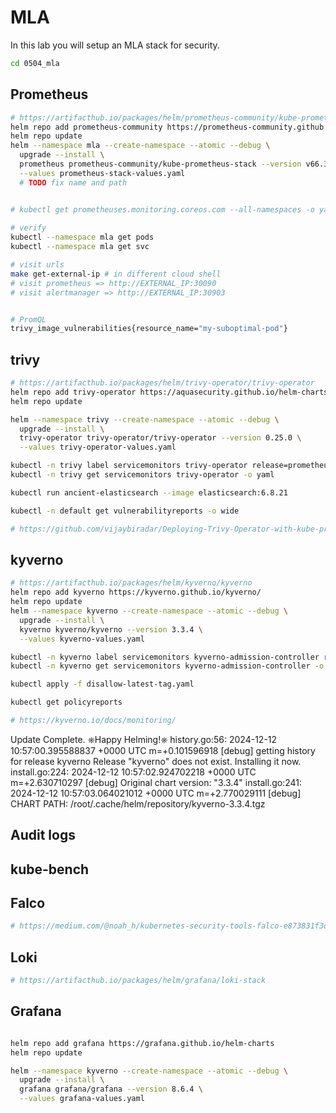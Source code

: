 # MLA

In this lab you will setup an MLA stack for security.

```bash
cd 0504_mla
```

## Prometheus

```bash
# https://artifacthub.io/packages/helm/prometheus-community/kube-prometheus-stack
helm repo add prometheus-community https://prometheus-community.github.io/helm-charts
helm repo update
helm --namespace mla --create-namespace --atomic --debug \
  upgrade --install \
  prometheus prometheus-community/kube-prometheus-stack --version v66.3.1 \
  --values prometheus-stack-values.yaml
  # TODO fix name and path


# kubectl get prometheuses.monitoring.coreos.com --all-namespaces -o yaml | grep -C5 serviceMonitorSelector
    
# verify
kubectl --namespace mla get pods
kubectl --namespace mla get svc

# visit urls
make get-external-ip # in different cloud shell
# visit prometheus => http://EXTERNAL_IP:30090
# visit alertmanager => http://EXTERNAL_IP:30903


# PromQL
trivy_image_vulnerabilities{resource_name="my-suboptimal-pod"}  

```

## trivy

```bash
# https://artifacthub.io/packages/helm/trivy-operator/trivy-operator
helm repo add trivy-operator https://aquasecurity.github.io/helm-charts/
helm repo update

helm --namespace trivy --create-namespace --atomic --debug \
  upgrade --install \
  trivy-operator trivy-operator/trivy-operator --version 0.25.0 \
  --values trivy-operator-values.yaml

kubectl -n trivy label servicemonitors trivy-operator release=prometheus
kubectl -n trivy get servicemonitors trivy-operator -o yaml

kubectl run ancient-elasticsearch --image elasticsearch:6.8.21

kubectl -n default get vulnerabilityreports -o wide

# https://github.com/vijaybiradar/Deploying-Trivy-Operator-with-kube-prometheus-stack-for-Enhanced-Kubernetes-Security
```


## kyverno

```bash
# https://artifacthub.io/packages/helm/kyverno/kyverno
helm repo add kyverno https://kyverno.github.io/kyverno/
helm repo update
helm --namespace kyverno --create-namespace --atomic --debug \
  upgrade --install \
  kyverno kyverno/kyverno --version 3.3.4 \
  --values kyverno-values.yaml

kubectl -n kyverno label servicemonitors kyverno-admission-controller release=prometheus
kubectl -n kyverno get servicemonitors kyverno-admission-controller -o yaml

kubectl apply -f disallow-latest-tag.yaml

kubectl get policyreports

# https://kyverno.io/docs/monitoring/

```
Update Complete. ⎈Happy Helming!⎈
history.go:56: 2024-12-12 10:57:00.395588837 +0000 UTC m=+0.101596918 [debug] getting history for release kyverno
Release "kyverno" does not exist. Installing it now.
install.go:224: 2024-12-12 10:57:02.924702218 +0000 UTC m=+2.630710297 [debug] Original chart version: "3.3.4"
install.go:241: 2024-12-12 10:57:03.064021012 +0000 UTC m=+2.770029111 [debug] CHART PATH: /root/.cache/helm/repository/kyverno-3.3.4.tgz

## Audit logs

## kube-bench

## Falco

```bash
# https://medium.com/@noah_h/kubernetes-security-tools-falco-e873831f3d3d

```

<!-- TODO -->
## Loki

```bash
# https://artifacthub.io/packages/helm/grafana/loki-stack

```

<!-- TODO -->
## Grafana

```bash

helm repo add grafana https://grafana.github.io/helm-charts
helm repo update

helm --namespace kyverno --create-namespace --atomic --debug \
  upgrade --install \
  grafana grafana/grafana --version 8.6.4 \
  --values grafana-values.yaml

```

